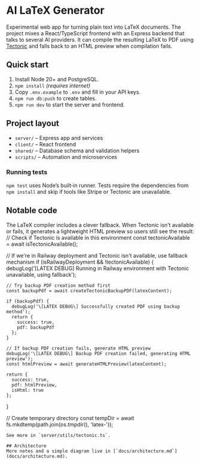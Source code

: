 # AI LaTeX Generator

Experimental web app for turning plain text into LaTeX documents. The project mixes a React/TypeScript frontend with an Express backend that talks to several AI providers. It can compile the resulting LaTeX to PDF using [Tectonic](https://tectonic-typesetting.github.io/) and falls back to an HTML preview when compilation fails.

## Quick start
1. Install Node 20+ and PostgreSQL.
2. `npm install` *(requires internet)*
3. Copy `.env.example` to `.env` and fill in your API keys.
4. `npm run db:push` to create tables.
5. `npm run dev` to start the server and frontend.

## Project layout
- `server/` – Express app and services
- `client/` – React frontend
- `shared/` – Database schema and validation helpers
- `scripts/` – Automation and microservices

### Running tests
`npm test` uses Node’s built‑in runner. Tests require the dependencies from `npm install` and skip if tools like Stripe or Tectonic are unavailable.

## Notable code
The LaTeX compiler includes a clever fallback. When Tectonic isn’t available or fails, it generates a lightweight HTML preview so users still see the result:
  // Check if Tectonic is available in this environment
  const tectonicAvailable = await isTectonicAvailable();
  
  // If we're in Railway deployment and Tectonic isn't available, use fallback mechanism
  if (isRailwayDeployment && !tectonicAvailable) {
    debugLog('\[LATEX DEBUG\] Running in Railway environment with Tectonic unavailable, using fallback');
    
    // Try backup PDF creation method first
    const backupPdf = await createTectonicBackupPDF(latexContent);
    
    if (backupPdf) {
      debugLog('\[LATEX DEBUG\] Successfully created PDF using backup method');
      return {
        success: true,
        pdf: backupPdf
      };
    }
    
    // If backup PDF creation fails, generate HTML preview
    debugLog('\[LATEX DEBUG\] Backup PDF creation failed, generating HTML preview');
    const htmlPreview = await generateHTMLPreview(latexContent);
    
    return {
      success: true,
      pdf: htmlPreview,
      isHtml: true
    };
  }
  
  // Create temporary directory
  const tempDir = await fs.mkdtemp(path.join(os.tmpdir(), 'latex-'));
```
See more in `server/utils/tectonic.ts`.

## Architecture
More notes and a simple diagram live in [`docs/architecture.md`](docs/architecture.md).
